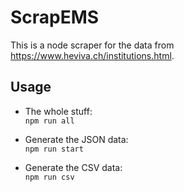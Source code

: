 # ScrapEMS

This is a node scraper for the data from https://www.heviva.ch/institutions.html.


## Usage

* The whole stuff:  
  `npm run all`

* Generate the JSON data:  
  `npm run start`

* Generate the CSV data:  
  `npm run csv`